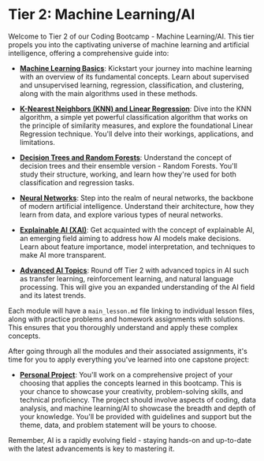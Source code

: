 # Tier 2: Machine Learning/AI

Welcome to Tier 2 of our Coding Bootcamp - Machine Learning/AI. This tier propels you into the captivating universe of machine learning and artificial intelligence, offering a comprehensive guide into:

- **[Machine Learning Basics](./1_Basics/main_lesson.md)**: Kickstart your journey into machine learning with an overview of its fundamental concepts. Learn about supervised and unsupervised learning, regression, classification, and clustering, along with the main algorithms used in these methods.

- **[K-Nearest Neighbors (KNN) and Linear Regression](./2_KNN_LR/main_lesson.md)**: Dive into the KNN algorithm, a simple yet powerful classification algorithm that works on the principle of similarity measures, and explore the foundational Linear Regression technique. You'll delve into their workings, applications, and limitations.

- **[Decision Trees and Random Forests](./3_Trees_Forest/main_lesson.md)**: Understand the concept of decision trees and their ensemble version - Random Forests. You'll study their structure, working, and learn how they're used for both classification and regression tasks.

- **[Neural Networks](./4_Neural_Nets/main_lesson.md)**: Step into the realm of neural networks, the backbone of modern artificial intelligence. Understand their architecture, how they learn from data, and explore various types of neural networks.

- **[Explainable AI (XAI)](./5_XAI/main_lesson.md)**: Get acquainted with the concept of explainable AI, an emerging field aiming to address how AI models make decisions. Learn about feature importance, model interpretation, and techniques to make AI more transparent.

- **[Advanced AI Topics](./6_Advanced_Topics/main_lesson.md)**: Round off Tier 2 with advanced topics in AI such as transfer learning, reinforcement learning, and natural language processing. This will give you an expanded understanding of the AI field and its latest trends.

Each module will have a `main_lesson.md` file linking to individual lesson files, along with practice problems and homework assignments with solutions. This ensures that you thoroughly understand and apply these complex concepts. 

After going through all the modules and their associated assignments, it's time for you to apply everything you've learned into one capstone project:

- **[Personal Project](./personal_project/main_project.md)**: You'll work on a comprehensive project of your choosing that applies the concepts learned in this bootcamp. This is your chance to showcase your creativity, problem-solving skills, and technical proficiency. The project should involve aspects of coding, data analysis, and machine learning/AI to showcase the breadth and depth of your knowledge. You'll be provided with guidelines and support but the theme, data, and problem statement will be yours to choose.

Remember, AI is a rapidly evolving field - staying hands-on and up-to-date with the latest advancements is key to mastering it.

